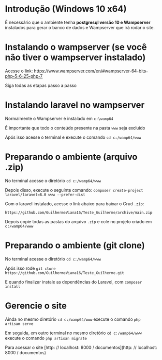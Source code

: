 # Introdução (Windows 10 x64)

É necessário que o ambiente tenha **postgresql versão 10 e Wampserver** instalados para gerar o banco de dados e Wampserver que irá rodar o site.

# Instalando o wampserver (se você não tiver o wampserver instalado)

Acesse o link: https://www.wampserver.com/en/#wampserver-64-bits-php-5-6-25-php-7

Siga todas as etapas passo a passo

# Instalando laravel no wampserver

Normalmente o Wampserver é instalado em `c:\wamp64`

É importante que todo o conteúdo presente na pasta `www` seja excluído

Após isso acesse o terminal e execute o comando `cd c:/wamp64/www`

# Preparando o ambiente (arquivo .zip)

No terminal acesse o diretório `cd c:/wamp64/www`

Depois disso, execute o seguinte comando: `composer create-project laravel/laravel=8.0 www --prefer-dist`

Com o laravel instalado, acesse o link abaixo para baixar o Crud `.zip`:

`https://github.com/GuilhermeViana16/Teste_Guilherme/archive/main.zip`

Depois copie todas as pastas do arquivo `.zip` e cole no projeto criado em `c:/wamp64/www`

# Preparando o ambiente (git clone)

No terminal acesse o diretório `cd c:/wamp64/www`

Após isso rode `git clone https://github.com/GuilhermeViana16/Teste_Guilherme.git`

E quando finalizar instale as dependências do Laravel, com `composer install`

# Gerencie o site

Ainda no mesmo diretório `cd c:/wamp64/www` execute o comando `php artisan serve`

Em seguida, em outro terminal no mesmo diretório `cd c:/wamp64/www` execute o comando `php artisan migrate`

Para acessar o site [http: // localhost: 8000 / documentos](http: // localhost: 8000 / documentos)